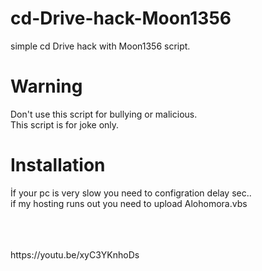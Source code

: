 # cd-Drive-hack-Moon1356
simple cd Drive hack with Moon1356 script.

# Warning
Don't use this script for bullying or malicious.</br>
This script is for joke only.


# Installation
İf your pc is very slow you need to configration delay sec..
</br>
if my hosting runs out you need to upload Alohomora.vbs

</br>
</br>
</br>
https://youtu.be/xyC3YKnhoDs
